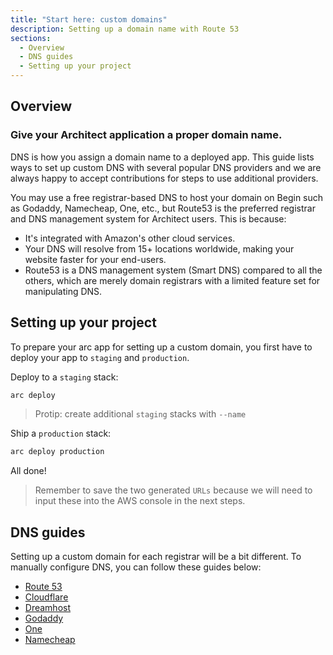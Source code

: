 ```yaml
---
title: "Start here: custom domains"
description: Setting up a domain name with Route 53
sections:
  - Overview
  - DNS guides
  - Setting up your project
---
```


## Overview

### Give your Architect application a proper domain name.

DNS is how you assign a domain name to a deployed app. This guide lists ways to set up custom DNS with several popular DNS providers and we are always happy to accept contributions for steps to use additional providers.

You may use a free registrar-based DNS to host your domain on Begin such as Godaddy, Namecheap, One, etc., but Route53 is the preferred registrar and DNS management system for Architect users. This is because:

- It's integrated with Amazon's other cloud services.
- Your DNS will resolve from 15+ locations worldwide, making your website faster for your end-users.
- Route53 is a DNS management system (Smart DNS) compared to all the others, which are merely domain registrars with a limited feature set for manipulating DNS.

## Setting up your project

To prepare your arc app for setting up a custom domain, you first have to deploy your app to `staging` and `production`.

Deploy to a `staging` stack:

```bash
arc deploy
```
> Protip: create additional `staging` stacks with `--name`

Ship a `production` stack:

```bash
arc deploy production
```

All done!

> Remember to save the two generated `URLs` because we will need to input these into the AWS console in the next steps.

## DNS guides

Setting up a custom domain for each registrar will be a bit different. To manually configure DNS, you can follow these guides below:

- [Route 53](/docs/en/guides/domains/route-53)
- [Cloudflare](/docs/en/guides/domains/cloudflare)
- [Dreamhost](/docs/en/guides/domains/dreamhost)
- [Godaddy](/docs/en/guides/domains/godaddy)
- [One](/docs/en/guides/domains/one)
- [Namecheap](/docs/en/guides/domains/namecheap)